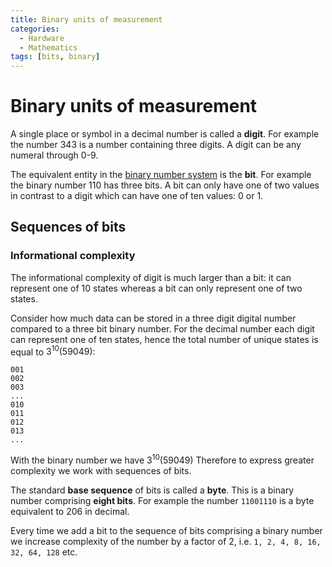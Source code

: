 ```yaml
---
title: Binary units of measurement
categories:
  - Hardware
  - Mathematics
tags: [bits, binary]
---
```


# Binary units of measurement

A single place or symbol in a decimal number is called a **digit**. For example the number 343 is a number containing three digits. A digit can be any numeral through 0-9.

The equivalent entity in the [binary number system](/Hardware/Binary/The_binary_number_system.md) is the **bit**. For example the binary number 110 has three bits. A bit can only have one of two values in contrast to a digit which can have one of ten values: 0 or 1.

## Sequences of bits

### Informational complexity

The informational complexity of digit is much larger than a bit: it can represent one of 10 states whereas a bit can only represent one of two states.

Consider how much data can be stored in a three digit digital number compared to a three bit binary number. For the decimal number each digit can represent one of ten states, hence the total number of unique states is equal to $3^{10} (59049)$:

```
001
002
003
...
010
011
012
013
...
```

With the binary number we have $3^{10} (59049)$
Therefore to express greater complexity we work with sequences of bits.

The standard **base sequence** of bits is called a **byte**. This is a binary number comprising **eight bits**. For example the number `11001110` is a byte equivalent to 206 in decimal.

Every time we add a bit to the sequence of bits comprising a binary number we increase complexity of the number by a factor of 2, i.e. `1, 2, 4, 8, 16, 32, 64, 128` etc.

